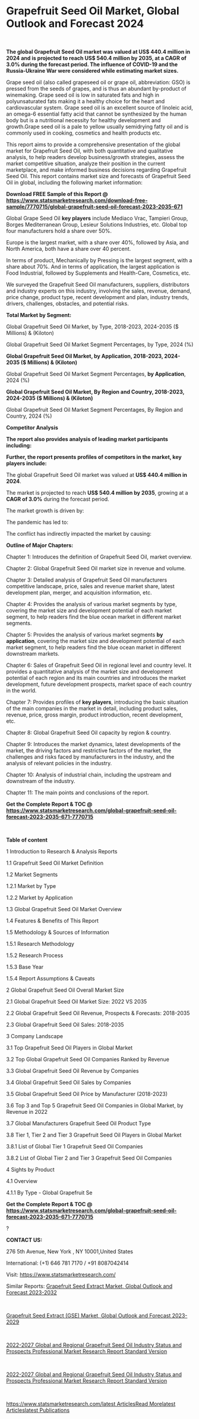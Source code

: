 <h1>Grapefruit Seed Oil Market, Global Outlook and Forecast 2024</h1><br/><p><strong>The global Grapefruit Seed Oil market was valued at US$ 440.4 million in 2024 and is projected to reach US$ 540.4 million by 2035, at a <strong>CAGR</strong> of 3.0% during the forecast period. The influence of COVID-19 and the Russia-Ukraine War were considered while estimating market sizes.</strong></p>
 
 
 
 <p>Grape seed oil (also called grapeseed oil or grape oil, abbreviation: GSO) is pressed from the seeds of grapes, and is thus an abundant by-product of winemaking. Grape seed oil is low in saturated fats and high in polyunsaturated fats making it a healthy choice for the heart and cardiovascular system. Grape seed oil is an excellent source of linoleic acid, an omega-6 essential fatty acid that cannot be synthesized by the human body but is a nutritional necessity for healthy development and growth.Grape seed oil is a pale to yellow usually semidrying fatty oil and is commonly used in cooking, cosmetics and health products etc.</p>
 
 
 
 <p>This report aims to provide a comprehensive presentation of the global market for Grapefruit Seed Oil, with both quantitative and qualitative analysis, to help readers develop business/growth strategies, assess the market competitive situation, analyze their position in the current marketplace, and make informed business decisions regarding Grapefruit Seed Oil. This report contains market size and forecasts of Grapefruit Seed Oil in global, including the following market information:</p>
 
 
 
 <p><strong>Download FREE Sample of this Report @ <a href="https://www.statsmarketresearch.com/download-free-sample/7770715/global-grapefruit-seed-oil-forecast-2023-2035-671">https://www.statsmarketresearch.com/download-free-sample/7770715/global-grapefruit-seed-oil-forecast-2023-2035-671</a></strong></p>
 
 
 
 <p>Global Grape Seed Oil <strong>key players</strong> include Mediaco Vrac, Tampieri Group, Borges Mediterranean Group, Lesieur Solutions Industries, etc. Global top four manufacturers hold a share over 50%.</p>
 
 
 
 <p>Europe is the largest market, with a share over 40%, followed by Asia, and North America, both have a share over 40 percent.</p>
 
 
 
 <p>In terms of product, Mechanically by Pressing is the largest segment, with a share about 70%. And in terms of application, the largest application is Food Industrial, followed by Supplements and Health-Care, Cosmetics, etc.</p>
 
 
 
 <p>We surveyed the Grapefruit Seed Oil manufacturers, suppliers, distributors and industry experts on this industry, involving the sales, revenue, demand, price change, product type, recent development and plan, industry trends, drivers, challenges, obstacles, and potential risks.</p>
 
 
 
 <p><strong>Total Market by Segment:</strong></p>
 
 
 
 <p>Global Grapefruit Seed Oil Market, by Type, 2018-2023, 2024-2035 ($ Millions) & (Kiloton)</p>
 
 
 
 <p>Global Grapefruit Seed Oil Market Segment Percentages, by Type, 2024 (%)</p>
 
 
 
 <p><strong>Global Grapefruit Seed Oil Market, <strong>by Application</strong>, 2018-2023, 2024-2035 ($ Millions) & (Kiloton)</strong></p>
 
 
 
 <p>Global Grapefruit Seed Oil Market Segment Percentages, <strong>by Application</strong>, 2024 (%)</p>
 
 
 
 <p><strong>Global Grapefruit Seed Oil Market, By Region and Country, 2018-2023, 2024-2035 ($ Millions) & (Kiloton)</strong></p>
 
 
 
 <p>Global Grapefruit Seed Oil Market Segment Percentages, By Region and Country, 2024 (%)</p>
 
 
 
 <p><strong>Competitor Analysis</strong></p>
 
 
 
 <p><strong>The report also provides analysis of leading market participants including:</strong></p>
 
 
 
 <p><strong>Further, the report presents profiles of competitors in the market, <strong>key players</strong> include:</strong></p>
 
 
 
 <p>The global Grapefruit Seed Oil market was valued at <strong>US$ 440.4 million in 2024</strong>.</p>
 
 
 
 <p>The market is projected to reach <strong>US$ 540.4 million by 2035</strong>, growing at a <strong><strong>CAGR</strong> of 3.0%</strong> during the forecast period.</p>
 
 
 
 <p>The market growth is driven by:</p>
 
 
 
 <p>The pandemic has led to:</p>
 
 
 
 <p>The conflict has indirectly impacted the market by causing:</p>
 
 
 
 <p><strong>Outline of Major Chapters:</strong></p>
 
 
 
 <p>Chapter 1: Introduces the definition of Grapefruit Seed Oil, market overview.</p>
 
 
 
 <p>Chapter 2: Global Grapefruit Seed Oil market size in revenue and volume.</p>
 
 
 
 <p>Chapter 3: Detailed analysis of Grapefruit Seed Oil manufacturers competitive landscape, price, sales and revenue market share, latest development plan, merger, and acquisition information, etc.</p>
 
 
 
 <p>Chapter 4: Provides the analysis of various market segments by type, covering the market size and development potential of each market segment, to help readers find the blue ocean market in different market segments.</p>
 
 
 
 <p>Chapter 5: Provides the analysis of various market segments <strong>by application</strong>, covering the market size and development potential of each market segment, to help readers find the blue ocean market in different downstream markets.</p>
 
 
 
 <p>Chapter 6: Sales of Grapefruit Seed Oil in regional level and country level. It provides a quantitative analysis of the market size and development potential of each region and its main countries and introduces the market development, future development prospects, market space of each country in the world.</p>
 
 
 
 <p>Chapter 7: Provides profiles of <strong>key players</strong>, introducing the basic situation of the main companies in the market in detail, including product sales, revenue, price, gross margin, product introduction, recent development, etc.</p>
 
 
 
 <p>Chapter 8: Global Grapefruit Seed Oil capacity by region & country.</p>
 
 
 
 <p>Chapter 9: Introduces the market dynamics, latest developments of the market, the driving factors and restrictive factors of the market, the challenges and risks faced by manufacturers in the industry, and the analysis of relevant policies in the industry.</p>
 
 
 
 <p>Chapter 10: Analysis of industrial chain, including the upstream and downstream of the industry.</p>
 
 
 
 <p>Chapter 11: The main points and conclusions of the report.</p>
 
 
 
 <div><b>Get the Complete Report & TOC @ <a href="https://www.statsmarketresearch.com/global-grapefruit-seed-oil-forecast-2023-2035-671-7770715">https://www.statsmarketresearch.com/global-grapefruit-seed-oil-forecast-2023-2035-671-7770715</a></b></div>
 
 
 
 <p><br />
 
 <b>Table of content</b></p>
 
 
 
 <p>1 Introduction to Research & Analysis Reports<br />
 
 1.1 Grapefruit Seed Oil Market Definition<br />
 
 1.2 Market Segments<br />
 
 1.2.1 Market by Type<br />
 
 1.2.2 Market by Application<br />
 
 1.3 Global Grapefruit Seed Oil Market Overview<br />
 
 1.4 Features & Benefits of This Report<br />
 
 1.5 Methodology & Sources of Information<br />
 
 1.5.1 Research Methodology<br />
 
 1.5.2 Research Process<br />
 
 1.5.3 Base Year<br />
 
 1.5.4 Report Assumptions & Caveats<br />
 
 2 Global Grapefruit Seed Oil Overall Market Size<br />
 
 2.1 Global Grapefruit Seed Oil Market Size: 2022 VS 2035<br />
 
 2.2 Global Grapefruit Seed Oil Revenue, Prospects & Forecasts: 2018-2035<br />
 
 2.3 Global Grapefruit Seed Oil Sales: 2018-2035<br />
 
 3 Company Landscape<br />
 
 3.1 Top Grapefruit Seed Oil Players in Global Market<br />
 
 3.2 Top Global Grapefruit Seed Oil Companies Ranked by Revenue<br />
 
 3.3 Global Grapefruit Seed Oil Revenue by Companies<br />
 
 3.4 Global Grapefruit Seed Oil Sales by Companies<br />
 
 3.5 Global Grapefruit Seed Oil Price by Manufacturer (2018-2023)<br />
 
 3.6 Top 3 and Top 5 Grapefruit Seed Oil Companies in Global Market, by Revenue in 2022<br />
 
 3.7 Global Manufacturers Grapefruit Seed Oil Product Type<br />
 
 3.8 Tier 1, Tier 2 and Tier 3 Grapefruit Seed Oil Players in Global Market<br />
 
 3.8.1 List of Global Tier 1 Grapefruit Seed Oil Companies<br />
 
 3.8.2 List of Global Tier 2 and Tier 3 Grapefruit Seed Oil Companies<br />
 
 4 Sights by Product<br />
 
 4.1 Overview<br />
 
 4.1.1 By Type - Global Grapefruit Se</p>
 
 
 
 <div><b>Get the Complete Report & TOC @ <a href="https://www.statsmarketresearch.com/global-grapefruit-seed-oil-forecast-2023-2035-671-7770715">https://www.statsmarketresearch.com/global-grapefruit-seed-oil-forecast-2023-2035-671-7770715</a></b></div>
 
 
 
 <p>? </p>
 
 
 
 <p><b>CONTACT US:</b><br />
 
 276 5th Avenue, New York , NY 10001,United States<br />
 
 International: (+1) 646 781 7170 / +91 8087042414<br />
 
 Visit: <a href="https://www.statsmarketresearch.com/">https://www.statsmarketresearch.com/</a><br />
 
 Similar Reports: <a href="https://www.statsmarketresearch.com/global-grapefruit-seed-oil-forecast-2023-2035-671-7770715">Grapefruit Seed Extract Market, Global Outlook and Forecast 2023-2032</a><br />
 
 <br />
 
 <a href="https://www.statsmarketresearch.com/global-grapefruit-seed-oil-forecast-2023-2035-671-7770715">Grapefruit Seed Extract (GSE) Market, Global Outlook and Forecast 2023-2029</a><br />
 
 <br />
 
 <a href="https://www.statsmarketresearch.com/global-grapefruit-seed-oil-forecast-2023-2035-671-7770715">2022-2027 Global and Regional Grapefruit Seed Oil Industry Status and Prospects Professional Market Research Report Standard Version</a><br />
 
 <br />
 
 <a href="https://www.statsmarketresearch.com/global-grapefruit-seed-oil-forecast-2023-2035-671-7770715">2022-2027 Global and Regional Grapefruit Seed Oil Industry Status and Prospects Professional Market Research Report Standard Version</a><br />
 
 <br />
 
 <a href="https://gyeongbokgung.com">https://www.statsmarketresearch.com/</a><a href="https://hallyeomaritime.com">latest Articles</a><a href="https://jingwansa.com">Read More</a><a href="https://nguoiviet.jp/">latest Articles</a><a href="https://www.intelmarketresearch.com/">latest Publications</a></p>